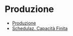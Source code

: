 # Produzione
- [Produzione](Documentazione%20SmeUP/DOC/DOC_SER/000060/P5/_sidebar.md)
- [Schedulaz. Capacità Finita](Documentazione%20SmeUP/DOC/DOC_SER/000060/S5/_sidebar.md)
